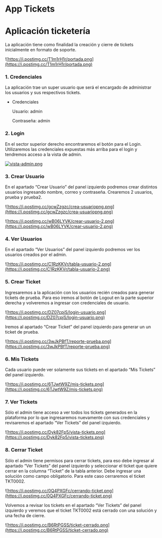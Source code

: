 # App Tickets

# Aplicación ticketería

La aplicación tiene como finalidad la creación y cierre de tickets inicialmente en formato de soporte.

![https://i.postimg.cc/T1m1rH1r/portada.png](https://i.postimg.cc/T1m1rH1r/portada.png)

### 1. Credenciales

La aplicación trae un super usuario que será el encargado de administrar los usuarios y sus respectivos tickets.

- Credenciales
    
    Usuario: admin
    
    Contraseña: admin
    

### 2. Login

En el sector superior derecho encontraremos el botón para el Login. Utilizaremos las credenciales expuestas más arriba para el login y tendremos acceso a la vista de admin.

[![vista-admin.png](https://i.postimg.cc/3JXWN6Ph/vista-admin.png)](https://postimg.cc/fJbMgHzq)

### 3. Crear Usuario

En el apartado “Crear Usuario” del panel izquierdo podremos crear distintos usuarios ingresando nombre, correo y contraseña. Crearemos 2 usuarios, prueba y prueba2.

![https://i.postimg.cc/gcwZzgzc/crea-usuariopng.png](https://i.postimg.cc/gcwZzgzc/crea-usuariopng.png)

![https://i.postimg.cc/wB06LYVK/crear-usuario-2.png](https://i.postimg.cc/wB06LYVK/crear-usuario-2.png)

### 4. Ver Usuarios

En el apartado “Ver Usuarios” del panel izquierdo podremos ver los usuarios creados por el admin.

![https://i.postimg.cc/C1RzKKVr/tabla-usuario-2.png](https://i.postimg.cc/C1RzKKVr/tabla-usuario-2.png)

### 5. Crear Ticket

Ingresaremos a la aplicación con los usuarios recién creados para generar tickets de prueba. Para eso iremos al botón de Logout en la parte superior derecha y volveremos a ingresar con credenciales de usuario. 

![https://i.postimg.cc/DZ07cpjS/login-usuario.png](https://i.postimg.cc/DZ07cpjS/login-usuario.png)

Iremos al apartado “Crear Ticket” del panel izquierdo para generar un un ticket de prueba.

![https://i.postimg.cc/3wJkPBfT/reporte-prueba.png](https://i.postimg.cc/3wJkPBfT/reporte-prueba.png)

### 6. Mis Tickets

Cada usuario puede ver solamente sus tickets en el apartado “Mis Tickets” del panel izquierdo.

![https://i.postimg.cc/6TJwtW9Z/mis-tickets.png](https://i.postimg.cc/6TJwtW9Z/mis-tickets.png)

### 7. Ver Tickets

Sólo el admin tiene acceso a ver todos los tickets generados en la plataforma por lo que ingresaremos nuevamente con sus credenciales y revisaremos el apartado “Ver Tickets” del panel izquierdo.

![https://i.postimg.cc/Dyk82Fp5/vista-tickets.png](https://i.postimg.cc/Dyk82Fp5/vista-tickets.png)

### 8. Cerrar Ticket

Sólo el admin tiene permisos para cerrar tickets, para eso debe ingresar al apartado “Ver Tickets” del panel izquierdo y seleccionar el ticket que quiere cerrar en la columna “Ticket” de la tabla anterior. Debe ingresar una solución como campo obligatorio. Para este caso cerraremos el ticket TKT0002.

![https://i.postimg.cc/0Q4PXGFc/cerrando-ticket.png](https://i.postimg.cc/0Q4PXGFc/cerrando-ticket.png)

Volvemos a revisar los tickets en el apartado “Ver Tickets” del panel izquierdo y veremos que el ticket TKT0002 está cerrado con una solución y una fecha de cierre.

![https://i.postimg.cc/B6RtPGSS/ticket-cerrado.png](https://i.postimg.cc/B6RtPGSS/ticket-cerrado.png)
